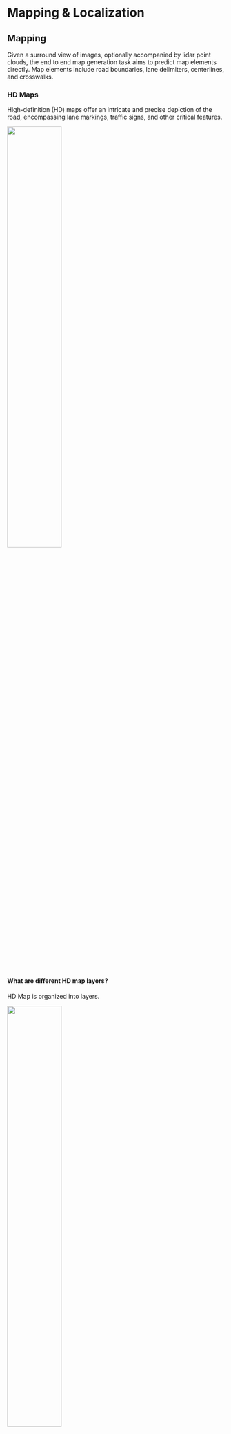 # Mapping & Localization

## Mapping

Given a surround view of images, optionally accompanied by lidar point clouds, the end to end map generation task aims to predict map elements directly. Map elements include road boundaries, lane delimiters, centerlines, and crosswalks.

### HD Maps

High-definition (HD) maps offer an intricate and precise depiction of the road, encompassing lane markings, traffic signs, and other critical features. 

<img src="https://geospatialmedia.s3.amazonaws.com/wp-content/uploads/2016/04/here-1.jpg" height="50%" width="50%" />

#### What are different HD map layers?

HD Map is organized into layers. 

<img src="https://geospatialmedia.s3.amazonaws.com/wp-content/uploads/2019/01/HD-Maps-Layers-20190107.png" height="50%" width="50%" />

| Layer | Mappying Information | ? |
| --- | --- | --- |
| 1 | Topological Representation | Topology captures how roads, lanes, intersections, and other features are connected |
| 2 | Geometric Representation | Geometric features include the shapes and positions of roads, lanes, sidewalks, buildings, and terrain. These features are typically represented using a vector data structure, which describes simplified geometric shapes such as points, lines, curves, circles, and polygon. |
| 3 | Semantic Representation | Semantic representation includes various traffic 2D and 3D objects such as lane boundaries, intersections, crosswalks, parking spots, stop signs, traffic lights, road speed limits, lane information, and road classification |
| 4 | Dynamic elements |  Dynamic elements like pedestrians, obstacles, and vehicles need to be updated for the HD map to be always precise and accurate. The dynamic element layer of HD maps captures and represents these time-varying aspects of the environment, which are essential for safe and efficient path planning and decision-making. |
| 5 | Feature-Based Map Layers | HD maps rely heavily on advanced feature-based map layers for accurate localization and navigation. These layers use various techniques to identify and match features in the environment to ensure precise vehicle positioning. |

### What are different HD Maps?





### Algorithms

- [HDMapNet: An Online HD Map Construction and Evaluation Framework](https://arxiv.org/pdf/2107.06307)
- [MapTRv2: An End-to-End Framework for Online Vectorized HD Map Construction](https://arxiv.org/pdf/2308.05736)

 PoseNet and VLocNet++, are some of the frameworks that use point data to estimate the 3D position and orientation. These estimated 3D positions and orientations can be used to derive scene semantics, as seen in the image below. 

## Localization

Localization module tells the car where you are in the 3D space, and what’s actually around you.

Localization algorithms in self-driving cars calculate the position and orientation of the vehicle as it navigates – a science known as Visual Odometry (VO).

VO works by matching key points in consecutive video frames. With each frame, the key points are used as the input to a mapping algorithm. The mapping algorithm, such as Simultaneous localization and mapping (SLAM), computes the position and orientation of each object nearby with respect to the previous frame and helps to classify roads, pedestrians, and other objects around.

### References

- [A Comprehensive Survey on High-Definition Map Generation and Maintenance](https://www.mdpi.com/2220-9964/13/7/232)
